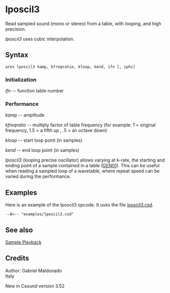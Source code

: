 <!--
id:lposcil3
category:Signal Generators:Sample Playback
-->
# lposcil3
Read sampled sound (mono or stereo) from a table, with looping, and high precision.

_lposcil3_ uses cubic interpolation.

## Syntax
``` csound-orc
ares lposcil3 kamp, kfreqratio, kloop, kend, ifn [, iphs]
```

### Initialization

_ifn_ -- function table number

### Performance

_kamp_ -- amplitude

_kfreqratio_ -- multiply factor of table frequency (for example: 1 = original frequency, 1.5 = a fifth up , .5 = an octave down)

_kloop_ -- start loop point (in samples)

_kend_ -- end loop point (in samples)

_lposcil3_ (looping precise oscillator) allows varying at k-rate, the starting and ending point of a sample contained in a table ([GEN01](../../scoregens/gen01)). This can be useful when reading a sampled loop of a wavetable, where repeat speed can be varied during the performance.

## Examples

Here is an example of the lposcil3 opcode. It uses the file [lposcil3.csd](../../examples/lposcil3.csd).

``` csound-csd title="Example of the lposcil3 opcode." linenums="1"
--8<-- "examples/lposcil3.csd"
```

## See also

[Sample Playback](../../siggen/sample)

## Credits

Author: Gabriel Maldonado<br>
Italy<br>

New in Csound version 3.52
